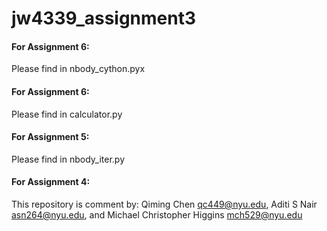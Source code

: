 # jw4339_assignment3

#### For Assignment 6: 

Please find in nbody_cython.pyx

#### For Assignment 6: 

Please find in calculator.py

#### For Assignment 5:  

Please find in nbody_iter.py

#### For Assignment 4: 

This repository is comment by: Qiming Chen <qc449@nyu.edu>, Aditi S Nair <asn264@nyu.edu>, and Michael Christopher Higgins <mch529@nyu.edu>
